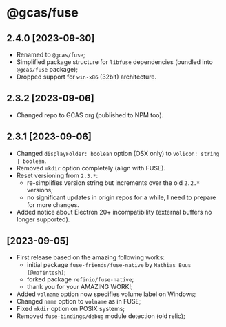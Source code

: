 # @gcas/fuse

## 2.4.0 [2023-09-30]

-   Renamed to `@gcas/fuse`;
-   Simplified package structure for `libfuse` dependencies (bundled into `@gcas/fuse` package);
-   Dropped support for `win-x86` (32bit) architecture.

## 2.3.2 [2023-09-06]

-   Changed repo to GCAS org (published to NPM too).

## 2.3.1 [2023-09-06]

-   Changed `displayFolder: boolean` option (OSX only) to `volicon: string | boolean`.
-   Removed `mkdir` option completely (align with FUSE).
-   Reset versioning from `2.3.*`:
    -   re-simplifies version string but increments over the old `2.2.*` versions;
    -   no significant updates in origin repos for a while, I need to prepare for more changes.
-   Added notice about Electron 20+ incompatibility (external buffers no longer supported).

## [2023-09-05]

-   First release based on the amazing following works:
    -   initial package `fuse-friends/fuse-native` by `Mathias Buus (@mafintosh)`;
    -   forked package `refinio/fuse-native`;
    -   thank you for your AMAZING WORK!;
-   Added `volname` option now specifies volume label on Windows;
-   Changed `name` option to `volname` as in FUSE;
-   Fixed `mkdir` option on POSIX systems;
-   Removed `fuse-bindings/debug` module detection (old relic);
